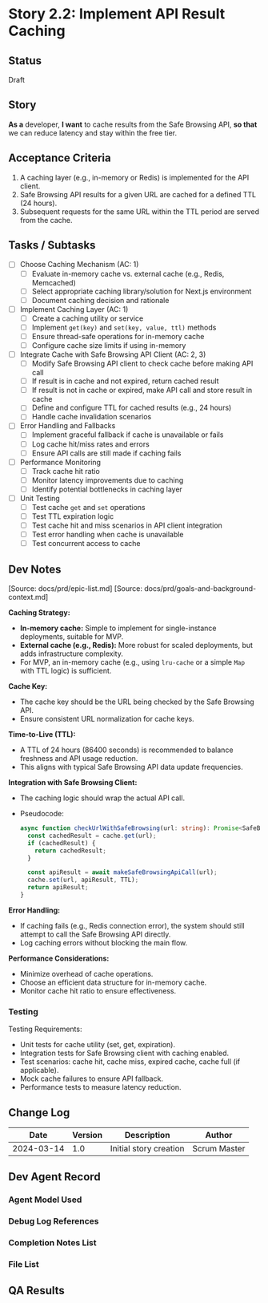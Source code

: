 # Story 2.2: Implement API Result Caching

## Status

Draft

## Story

**As a** developer,
**I want** to cache results from the Safe Browsing API,
**so that** we can reduce latency and stay within the free tier.

## Acceptance Criteria

1. A caching layer (e.g., in-memory or Redis) is implemented for the API client.
2. Safe Browsing API results for a given URL are cached for a defined TTL (24 hours).
3. Subsequent requests for the same URL within the TTL period are served from the cache.

## Tasks / Subtasks

- [ ] Choose Caching Mechanism (AC: 1)
  - [ ] Evaluate in-memory cache vs. external cache (e.g., Redis, Memcached)
  - [ ] Select appropriate caching library/solution for Next.js environment
  - [ ] Document caching decision and rationale

- [ ] Implement Caching Layer (AC: 1)
  - [ ] Create a caching utility or service
  - [ ] Implement `get(key)` and `set(key, value, ttl)` methods
  - [ ] Ensure thread-safe operations for in-memory cache
  - [ ] Configure cache size limits if using in-memory

- [ ] Integrate Cache with Safe Browsing API Client (AC: 2, 3)
  - [ ] Modify Safe Browsing API client to check cache before making API call
  - [ ] If result is in cache and not expired, return cached result
  - [ ] If result is not in cache or expired, make API call and store result in cache
  - [ ] Define and configure TTL for cached results (e.g., 24 hours)
  - [ ] Handle cache invalidation scenarios

- [ ] Error Handling and Fallbacks
  - [ ] Implement graceful fallback if cache is unavailable or fails
  - [ ] Log cache hit/miss rates and errors
  - [ ] Ensure API calls are still made if caching fails

- [ ] Performance Monitoring
  - [ ] Track cache hit ratio
  - [ ] Monitor latency improvements due to caching
  - [ ] Identify potential bottlenecks in caching layer

- [ ] Unit Testing
  - [ ] Test cache `get` and `set` operations
  - [ ] Test TTL expiration logic
  - [ ] Test cache hit and miss scenarios in API client integration
  - [ ] Test error handling when cache is unavailable
  - [ ] Test concurrent access to cache

## Dev Notes

[Source: docs/prd/epic-list.md]
[Source: docs/prd/goals-and-background-context.md]

**Caching Strategy:**

- **In-memory cache:** Simple to implement for single-instance deployments, suitable for MVP.
- **External cache (e.g., Redis):** More robust for scaled deployments, but adds infrastructure complexity.
- For MVP, an in-memory cache (e.g., using `lru-cache` or a simple `Map` with TTL logic) is sufficient.

**Cache Key:**

- The cache key should be the URL being checked by the Safe Browsing API.
- Ensure consistent URL normalization for cache keys.

**Time-to-Live (TTL):**

- A TTL of 24 hours (86400 seconds) is recommended to balance freshness and API usage reduction.
- This aligns with typical Safe Browsing API data update frequencies.

**Integration with Safe Browsing Client:**

- The caching logic should wrap the actual API call.
- Pseudocode:

  ```typescript
  async function checkUrlWithSafeBrowsing(url: string): Promise<SafeBrowsingResult> {
    const cachedResult = cache.get(url);
    if (cachedResult) {
      return cachedResult;
    }

    const apiResult = await makeSafeBrowsingApiCall(url);
    cache.set(url, apiResult, TTL);
    return apiResult;
  }
  ```

**Error Handling:**

- If caching fails (e.g., Redis connection error), the system should still attempt to call the Safe Browsing API directly.
- Log caching errors without blocking the main flow.

**Performance Considerations:**

- Minimize overhead of cache operations.
- Choose an efficient data structure for in-memory cache.
- Monitor cache hit ratio to ensure effectiveness.

### Testing

Testing Requirements:

- Unit tests for cache utility (set, get, expiration).
- Integration tests for Safe Browsing client with caching enabled.
- Test scenarios: cache hit, cache miss, expired cache, cache full (if applicable).
- Mock cache failures to ensure API fallback.
- Performance tests to measure latency reduction.

## Change Log

| Date       | Version | Description            | Author       |
| ---------- | ------- | ---------------------- | ------------ |
| 2024-03-14 | 1.0     | Initial story creation | Scrum Master |

## Dev Agent Record

### Agent Model Used

### Debug Log References

### Completion Notes List

### File List

## QA Results
